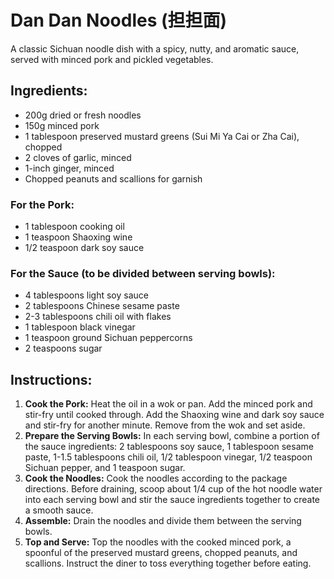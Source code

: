 
# Dan Dan Noodles (担担面)

A classic Sichuan noodle dish with a spicy, nutty, and aromatic sauce, served with minced pork and pickled vegetables.

## Ingredients:
*   200g dried or fresh noodles
*   150g minced pork
*   1 tablespoon preserved mustard greens (Sui Mi Ya Cai or Zha Cai), chopped
*   2 cloves of garlic, minced
*   1-inch ginger, minced
*   Chopped peanuts and scallions for garnish

### For the Pork:
*   1 tablespoon cooking oil
*   1 teaspoon Shaoxing wine
*   1/2 teaspoon dark soy sauce

### For the Sauce (to be divided between serving bowls):
*   4 tablespoons light soy sauce
*   2 tablespoons Chinese sesame paste
*   2-3 tablespoons chili oil with flakes
*   1 tablespoon black vinegar
*   1 teaspoon ground Sichuan peppercorns
*   2 teaspoons sugar

## Instructions:
1.  **Cook the Pork:** Heat the oil in a wok or pan. Add the minced pork and stir-fry until cooked through. Add the Shaoxing wine and dark soy sauce and stir-fry for another minute. Remove from the wok and set aside.
2.  **Prepare the Serving Bowls:** In each serving bowl, combine a portion of the sauce ingredients: 2 tablespoons soy sauce, 1 tablespoon sesame paste, 1-1.5 tablespoons chili oil, 1/2 tablespoon vinegar, 1/2 teaspoon Sichuan pepper, and 1 teaspoon sugar.
3.  **Cook the Noodles:** Cook the noodles according to the package directions. Before draining, scoop about 1/4 cup of the hot noodle water into each serving bowl and stir the sauce ingredients together to create a smooth sauce.
4.  **Assemble:** Drain the noodles and divide them between the serving bowls.
5.  **Top and Serve:** Top the noodles with the cooked minced pork, a spoonful of the preserved mustard greens, chopped peanuts, and scallions. Instruct the diner to toss everything together before eating.